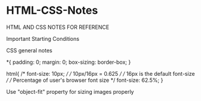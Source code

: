 # HTML-CSS-Notes
HTML AND CSS NOTES FOR REFERENCE


Important Starting Conditions

CSS general notes

*{
    padding: 0;
    margin: 0;
    box-sizing: border-box;
}

html{
    /* font-size: 10px; */
    /* 10px/16px = 0.625 */
    /* 16px is the default font-size */
    /* Percentage of user's browser font size */
    font-size: 62.5%;
}

Use "object-fit" property for sizing images properly

